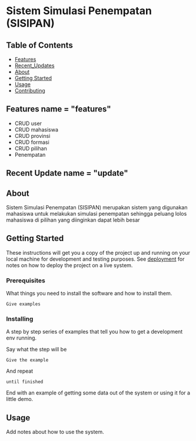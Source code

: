 # Sistem Simulasi Penempatan (SISIPAN)

## Table of Contents

- [Features](#features)
- [Recent_Updates](#update)
- [About](#about)
- [Getting Started](#getting_started)
- [Usage](#usage)
- [Contributing](../CONTRIBUTING.md)


## Features <a> name = "features"</a>
- CRUD user
- CRUD mahasiswa
- CRUD provinsi
- CRUD formasi
- CRUD pilihan
- Penempatan

## Recent Update <a> name = "update"</a>


## About <a name = "about"></a>

Sistem Simulasi Penempatan (SISIPAN) merupakan sistem yang digunakan mahasiswa untuk melakukan simulasi penempatan sehingga peluang lolos mahasiswa di pilihan yang diinginkan dapat lebih besar

## Getting Started <a name = "getting_started"></a>

These instructions will get you a copy of the project up and running on your local machine for development and testing purposes. See [deployment](#deployment) for notes on how to deploy the project on a live system.

### Prerequisites

What things you need to install the software and how to install them.

```
Give examples
```

### Installing

A step by step series of examples that tell you how to get a development env running.

Say what the step will be

```
Give the example
```

And repeat

```
until finished
```

End with an example of getting some data out of the system or using it for a little demo.

## Usage <a name = "usage"></a>

Add notes about how to use the system.
